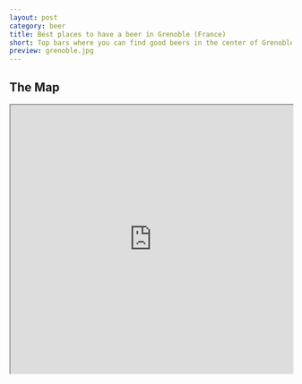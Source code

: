 ```yaml
---
layout: post
category: beer
title: Best places to have a beer in Grenoble (France)
short: Top bars where you can find good beers in the center of Grenoble
preview: grenoble.jpg
---
```


## The Map

<iframe src="https://www.google.com/maps/d/u/0/embed?mid=1JqHH7MH1AFKDsFnJHPZXsVULhAnyPsXl" style="width:100%" height="480"></iframe>